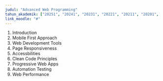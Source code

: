 ```yaml
---
judul: "Advanced Web Programming"
tahun_akademik: ["20251", "20241", "20231", "20221", "20211", "20201", "20191", "20181"]
link_moodle: "#"
---
```


1. Introduction
2. Mobile First Approach
3. Web Development Tools
4. Page Responsiveness
5. Accessbilities
6. Clean Code Principles
7. Progressive Web Apps
8. Automation Testing
9. Web Performance